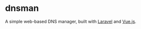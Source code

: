 dnsman
======

A simple web-based DNS manager, built with [Laravel](https://laravel.com)
and [Vue.js](https://vuejs.org).
